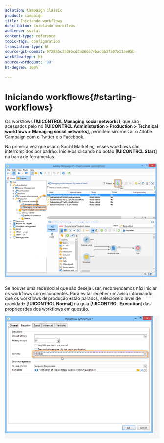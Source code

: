 ```yaml
---
solution: Campaign Classic
product: campaign
title: Iniciando workflows
description: Iniciando workflows
audience: social
content-type: reference
topic-tags: configuration
translation-type: ht
source-git-commit: 972885c3a38bcd3a260574bacbb3f507e11ae05b
workflow-type: ht
source-wordcount: '88'
ht-degree: 100%

---
```



# Iniciando workflows{#starting-workflows}

Os workflows **[!UICONTROL Managing social networks]**, que são acessados pelo nó **[!UICONTROL Administration > Production > Technical workflows > Managing social networks]**, permitem sincronizar o Adobe Campaign com o Twitter e o Facebook.

Na primeira vez que usar o Social Marketing, esses workflows são interrompidos por padrão. Inicie-os clicando no botão **[!UICONTROL Start]** na barra de ferramentas.

![](assets/social_start_workflows.png)

Se houver uma rede social que não deseja usar, recomendamos não iniciar os workflows correspondentes. Para evitar receber um aviso informando que os workflows de produção estão parados, selecione o nível de gravidade **[!UICONTROL Normal]** na guia **[!UICONTROL Execution]** das propriedades dos workflows em questão.

![](assets/social_start_workflows2.png)


